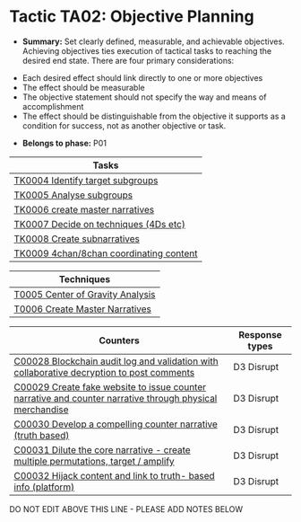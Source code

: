 # Tactic TA02: Objective Planning

* **Summary:** Set clearly defined, measurable, and achievable objectives. Achieving objectives ties execution of tactical tasks to reaching the desired end state. There are four primary considerations:
- Each desired effect should link directly to one or more objectives
- The effect should be measurable
- The objective statement should not specify the way and means of accomplishment
- The effect should be distinguishable from the objective it supports as a condition for success, not as another objective or task.

* **Belongs to phase:** P01



| Tasks |
| ----- |
| [TK0004 Identify target subgroups](../tasks/TK0004.md) |
| [TK0005 Analyse subgroups](../tasks/TK0005.md) |
| [TK0006 create master narratives](../tasks/TK0006.md) |
| [TK0007 Decide on techniques (4Ds etc)](../tasks/TK0007.md) |
| [TK0008 Create subnarratives](../tasks/TK0008.md) |
| [TK0009 4chan/8chan coordinating content](../tasks/TK0009.md) |



| Techniques |
| ---------- |
| [T0005 Center of Gravity Analysis](../techniques/T0005.md) |
| [T0006 Create Master Narratives](../techniques/T0006.md) |



| Counters | Response types |
| -------- | -------------- |
| [C00028 Blockchain audit log and validation with collaborative decryption to post comments](../counters/C00028.md) | D3 Disrupt |
| [C00029 Create fake website to issue counter narrative and counter narrative through physical merchandise](../counters/C00029.md) | D3 Disrupt |
| [C00030 Develop a compelling counter narrative (truth based)](../counters/C00030.md) | D3 Disrupt |
| [C00031 Dilute the core narrative - create multiple permutations, target / amplify](../counters/C00031.md) | D3 Disrupt |
| [C00032 Hijack content and link to truth- based info  (platform) ](../counters/C00032.md) | D3 Disrupt |


DO NOT EDIT ABOVE THIS LINE - PLEASE ADD NOTES BELOW